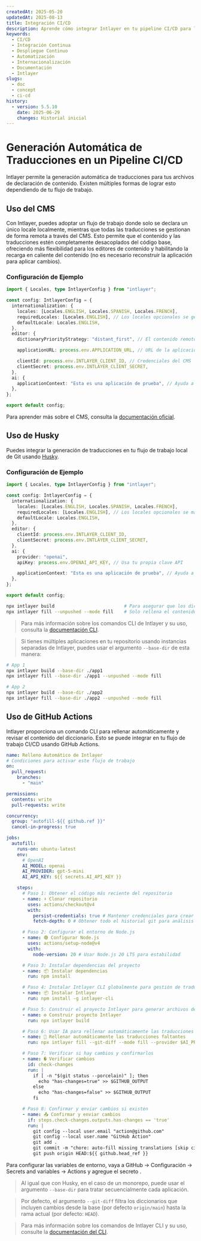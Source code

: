 ```yaml
---
createdAt: 2025-05-20
updatedAt: 2025-08-13
title: Integración CI/CD
description: Aprende cómo integrar Intlayer en tu pipeline CI/CD para la gestión y despliegue automatizado de contenido.
keywords:
  - CI/CD
  - Integración Continua
  - Despliegue Continuo
  - Automatización
  - Internacionalización
  - Documentación
  - Intlayer
slugs:
  - doc
  - concept
  - ci-cd
history:
  - version: 5.5.10
    date: 2025-06-29
    changes: Historial inicial
---
```


# Generación Automática de Traducciones en un Pipeline CI/CD

Intlayer permite la generación automática de traducciones para tus archivos de declaración de contenido. Existen múltiples formas de lograr esto dependiendo de tu flujo de trabajo.

## Uso del CMS

Con Intlayer, puedes adoptar un flujo de trabajo donde solo se declara un único locale localmente, mientras que todas las traducciones se gestionan de forma remota a través del CMS. Esto permite que el contenido y las traducciones estén completamente desacoplados del código base, ofreciendo más flexibilidad para los editores de contenido y habilitando la recarga en caliente del contenido (no es necesario reconstruir la aplicación para aplicar cambios).

### Configuración de Ejemplo

```ts fileName="intlayer.config.ts"
import { Locales, type IntlayerConfig } from "intlayer";

const config: IntlayerConfig = {
  internationalization: {
    locales: [Locales.ENGLISH, Locales.SPANISH, Locales.FRENCH],
    requiredLocales: [Locales.ENGLISH], // Los locales opcionales se gestionarán de forma remota
    defaultLocale: Locales.ENGLISH,
  },
  editor: {
    dictionaryPriorityStrategy: "distant_first", // El contenido remoto tiene prioridad

    applicationURL: process.env.APPLICATION_URL, // URL de la aplicación usada por el CMS

    clientId: process.env.INTLAYER_CLIENT_ID, // Credenciales del CMS
    clientSecret: process.env.INTLAYER_CLIENT_SECRET,
  },
  ai: {
    applicationContext: "Esta es una aplicación de prueba", // Ayuda a asegurar una generación consistente de traducciones
  },
};

export default config;
```

Para aprender más sobre el CMS, consulta la [documentación oficial](https://github.com/aymericzip/intlayer/blob/main/docs/docs/es/intlayer_CMS.md).

## Uso de Husky

Puedes integrar la generación de traducciones en tu flujo de trabajo local de Git usando [Husky](https://typicode.github.io/husky/).

### Configuración de Ejemplo

```ts fileName="intlayer.config.ts"
import { Locales, type IntlayerConfig } from "intlayer";

const config: IntlayerConfig = {
  internationalization: {
    locales: [Locales.ENGLISH, Locales.SPANISH, Locales.FRENCH],
    requiredLocales: [Locales.ENGLISH], // Los locales opcionales se manejan de forma remota
    defaultLocale: Locales.ENGLISH,
  },
  editor: {
    clientId: process.env.INTLAYER_CLIENT_ID,
    clientSecret: process.env.INTLAYER_CLIENT_SECRET,
  },
  ai: {
    provider: "openai",
    apiKey: process.env.OPENAI_API_KEY, // Usa tu propia clave API

    applicationContext: "Esta es una aplicación de prueba", // Ayuda a asegurar una generación consistente de traducciones
  },
};

export default config;
```

```bash fileName=".husky/pre-push"
npx intlayer build                          # Para asegurar que los diccionarios estén actualizados
npx intlayer fill --unpushed --mode fill    # Solo rellena el contenido faltante, no actualiza los existentes
```

> Para más información sobre los comandos CLI de Intlayer y su uso, consulta la [documentación CLI](https://github.com/aymericzip/intlayer/blob/main/docs/docs/es/intlayer_cli.md).

> Si tienes múltiples aplicaciones en tu repositorio usando instancias separadas de Intlayer, puedes usar el argumento `--base-dir` de esta manera:

```bash fileName=".husky/pre-push"
# App 1
npx intlayer build --base-dir ./app1
npx intlayer fill --base-dir ./app1 --unpushed --mode fill

# App 2
npx intlayer build --base-dir ./app2
npx intlayer fill --base-dir ./app2 --unpushed --mode fill
```

## Uso de GitHub Actions

Intlayer proporciona un comando CLI para rellenar automáticamente y revisar el contenido del diccionario. Esto se puede integrar en tu flujo de trabajo CI/CD usando GitHub Actions.

```yaml fileName=".github/workflows/intlayer-translate.yml"
name: Relleno Automático de Intlayer
# Condiciones para activar este flujo de trabajo
on:
  pull_request:
    branches:
      - "main"

permissions:
  contents: write
  pull-requests: write

concurrency:
  group: "autofill-${{ github.ref }}"
  cancel-in-progress: true

jobs:
  autofill:
    runs-on: ubuntu-latest
    env:
      # OpenAI
      AI_MODEL: openai
      AI_PROVIDER: gpt-5-mini
      AI_API_KEY: ${{ secrets.AI_API_KEY }}

    steps:
      # Paso 1: Obtener el código más reciente del repositorio
      - name: ⬇️ Clonar repositorio
        uses: actions/checkout@v4
        with:
          persist-credentials: true # Mantener credenciales para crear PRs
          fetch-depth: 0 # Obtener todo el historial git para análisis de diferencias

      # Paso 2: Configurar el entorno de Node.js
      - name: 🟢 Configurar Node.js
        uses: actions/setup-node@v4
        with:
          node-version: 20 # Usar Node.js 20 LTS para estabilidad

      # Paso 3: Instalar dependencias del proyecto
      - name: 📦 Instalar dependencias
        run: npm install

      # Paso 4: Instalar Intlayer CLI globalmente para gestión de traducciones
      - name: 📦 Instalar Intlayer
        run: npm install -g intlayer-cli

      # Paso 5: Construir el proyecto Intlayer para generar archivos de traducción
      - name: ⚙️ Construir proyecto Intlayer
        run: npx intlayer build

      # Paso 6: Usar IA para rellenar automáticamente las traducciones faltantes
      - name: 🤖 Rellenar automáticamente las traducciones faltantes
        run: npx intlayer fill --git-diff --mode fill --provider $AI_PROVIDER --model $AI_MODEL --api-key $AI_API_KEY

      # Paso 7: Verificar si hay cambios y confirmarlos
      - name: � Verificar cambios
        id: check-changes
        run: |
          if [ -n "$(git status --porcelain)" ]; then
            echo "has-changes=true" >> $GITHUB_OUTPUT
          else
            echo "has-changes=false" >> $GITHUB_OUTPUT
          fi

      # Paso 8: Confirmar y enviar cambios si existen
      - name: 📤 Confirmar y enviar cambios
        if: steps.check-changes.outputs.has-changes == 'true'
        run: |
          git config --local user.email "action@github.com"
          git config --local user.name "GitHub Action"
          git add .
          git commit -m "chore: auto-fill missing translations [skip ci]"
          git push origin HEAD:${{ github.head_ref }}
```

Para configurar las variables de entorno, vaya a GitHub → Configuración → Secrets and variables → Actions y agregue el secreto .

> Al igual que con Husky, en el caso de un monorepo, puede usar el argumento `--base-dir` para tratar secuencialmente cada aplicación.

> Por defecto, el argumento `--git-diff` filtra los diccionarios que incluyen cambios desde la base (por defecto `origin/main`) hasta la rama actual (por defecto: `HEAD`).

> Para más información sobre los comandos de Intlayer CLI y su uso, consulte la [documentación del CLI](https://github.com/aymericzip/intlayer/blob/main/docs/docs/es/intlayer_cli.md).
